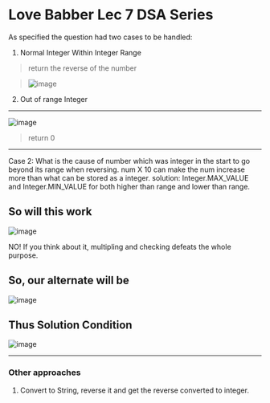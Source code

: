 Love Babber Lec 7 DSA Series
=====
As specified the question had two cases to be handled:

1. Normal Integer Within Integer Range 

> return the reverse of the number

> ![image](https://user-images.githubusercontent.com/72220114/174429238-d98c9ba1-d632-42e4-a25b-264766437bfa.png)


2. Out of range Integer 
---
![image](https://user-images.githubusercontent.com/72220114/174429198-4937619a-d3c6-41ef-8121-0b7eb1bf7153.png)

> return 0


---

Case 2:
What is the cause of number which was integer in the start to go beyond its range when reversing.
num X 10 can make the num increase more than what can be stored as a integer.
solution: Integer.MAX_VALUE and Integer.MIN_VALUE for both higher than range and lower than range.

So will this work
---
![image](https://user-images.githubusercontent.com/72220114/174429406-dbf44af1-8557-400a-9e91-5dcf27ef99c3.png)

NO! If you think about it, multipling and checking defeats the whole purpose.

So, our alternate will  be
---
![image](https://user-images.githubusercontent.com/72220114/174429431-444df90a-5f64-4b33-b9d9-7525244dc5b3.png)

Thus Solution Condition
---
![image](https://user-images.githubusercontent.com/72220114/174429436-20073d6f-66ad-41dc-909c-8aaaa50690c9.png)





--- 
### Other approaches
1. Convert to String, reverse it and get the reverse converted to integer.
